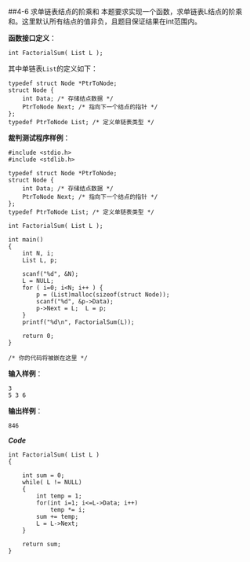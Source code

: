 ﻿##4-6 求单链表结点的阶乘和 
本题要求实现一个函数，求单链表L结点的阶乘和。这里默认所有结点的值非负，且题目保证结果在int范围内。

**函数接口定义**：
```
int FactorialSum( List L );
```
其中单链表`List`的定义如下：
```
typedef struct Node *PtrToNode;
struct Node {
    int Data; /* 存储结点数据 */
    PtrToNode Next; /* 指向下一个结点的指针 */
};
typedef PtrToNode List; /* 定义单链表类型 */
```
**裁判测试程序样例**：
```
#include <stdio.h>
#include <stdlib.h>

typedef struct Node *PtrToNode;
struct Node {
    int Data; /* 存储结点数据 */
    PtrToNode Next; /* 指向下一个结点的指针 */
};
typedef PtrToNode List; /* 定义单链表类型 */

int FactorialSum( List L );

int main()
{
    int N, i;
    List L, p;

    scanf("%d", &N);
    L = NULL;
    for ( i=0; i<N; i++ ) {
        p = (List)malloc(sizeof(struct Node));
        scanf("%d", &p->Data);
        p->Next = L;  L = p;
    }
    printf("%d\n", FactorialSum(L));

    return 0;
}

/* 你的代码将被嵌在这里 */
```
**输入样例**：
```
3
5 3 6
```
**输出样例**：
```
846
```

***Code***
```
int FactorialSum( List L )
{

	int sum = 0;
	while( L != NULL)
	{
		int temp = 1;
		for(int i=1; i<=L->Data; i++)
			temp *= i;
		sum += temp;
		L = L->Next;
	}
	
	return sum;
}
```